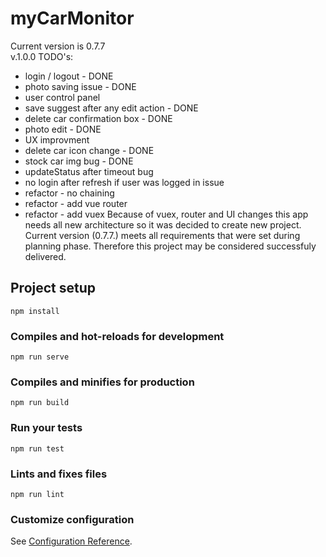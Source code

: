 # myCarMonitor

Current version is 0.7.7 <br>
v.1.0.0 TODO's:
- login / logout - DONE
- photo saving issue - DONE
- user control panel
- save suggest after any edit action - DONE
- delete car confirmation box - DONE
- photo edit - DONE
- UX improvment
- delete car icon change - DONE
- stock car img bug - DONE
- updateStatus after timeout bug
- no login after refresh if user was logged in issue
- refactor - no chaining
- refactor - add vue router
- refactor - add vuex
Because of vuex, router and UI changes this app needs all new architecture so it was decided to create new project. Current version (0.7.7.) meets all requirements that were set during planning phase. Therefore this project may be considered successfuly delivered.

## Project setup
```
npm install
```

### Compiles and hot-reloads for development
```
npm run serve
```

### Compiles and minifies for production
```
npm run build
```

### Run your tests
```
npm run test
```

### Lints and fixes files
```
npm run lint
```

### Customize configuration
See [Configuration Reference](https://cli.vuejs.org/config/).

